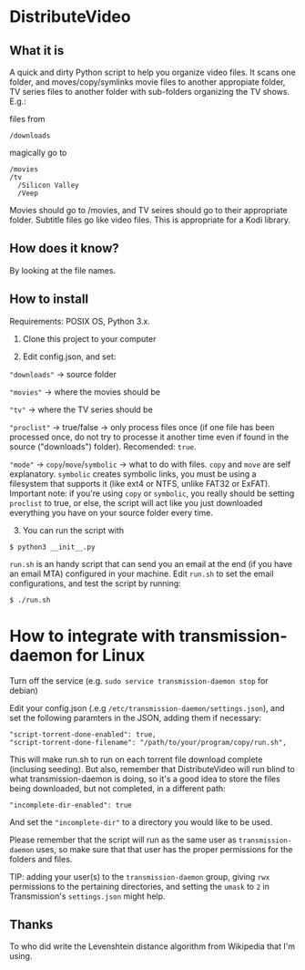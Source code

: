 # DistributeVideo

## What it is

A quick and dirty Python script to help you organize video files. It scans one folder, and moves/copy/symlinks movie files to another appropiate folder, TV series files to another folder with sub-folders organizing the TV shows. E.g.:

files from

    /downloads

magically go to

    /movies
    /tv
      /Silicon Valley
      /Veep


Movies should go to /movies, and TV seires should go to their appropriate folder. Subtitle files go like video files. This is appropriate for a Kodi library.

## How does it know?

By looking at the file names.

## How to install

Requirements: POSIX OS, Python 3.x.

1. Clone this project to your computer

2. Edit config.json, and set:

  `"downloads"` -> source folder

  `"movies"` -> where the movies should be

  `"tv"` -> where the TV series should be

  `"proclist"` -> true/false -> only process files once (if one file has been processed once, do not try to processe it another time even if found in the source ("downloads") folder). Recomended: `true`.

  `"mode"` -> `copy`/`move`/`symbolic` -> what to do with files. `copy` and `move` are self explanatory. `symbolic` creates symbolic links, you must be using a filesystem that supports it (like ext4 or NTFS, unlike FAT32 or ExFAT). Important note: if you're using `copy` or `symbolic`, you really should be setting `proclist` to true, or else, the script will act like you just downloaded everything you have on your source folder every time.

3. You can run the script with

  `$ python3 __init__.py`
  
  `run.sh` is an handy script that can send you an email at the end (if you have an email MTA)
  configured in your machine. Edit `run.sh` to set the email configurations, and test the script by running:

  `$ ./run.sh`

# How to integrate with transmission-daemon for Linux

Turn off the service (e.g. `sudo service transmission-daemon stop` for debian)

Edit your config.json (.e.g `/etc/transmission-daemon/settings.json`), and set the following paramters in the JSON, adding them if necessary:

    "script-torrent-done-enabled": true, 
    "script-torrent-done-filename": "/path/to/your/program/copy/run.sh", 

This will make run.sh to run on each torrent file download complete (inclusing seeding). But also, remember that DistributeVideo will run blind to what transmission-daemon is doing, so it's a good idea to store the files being downloaded, but not completed, in a different path:

    "incomplete-dir-enabled": true

And set the `"incomplete-dir"` to a directory you would like to be used.

Please remember that the script will run as the same user as `transmission-daemon` uses, so make sure that that user has the proper permissions for the folders and files.

TIP: adding your user(s) to the `transmission-daemon` group, giving `rwx` permissions to the pertaining directories, and setting the `umask` to `2` in Transmission's `settings.json` might help.

## Thanks

To who did write the Levenshtein distance algorithm from Wikipedia that I'm using.
